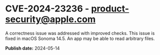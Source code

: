 # CVE-2024-23236 - product-security@apple.com

A correctness issue was addressed with improved checks. This issue is fixed in macOS Sonoma 14.5. An app may be able to read arbitrary files.

**Publish date:** 2024-05-14
